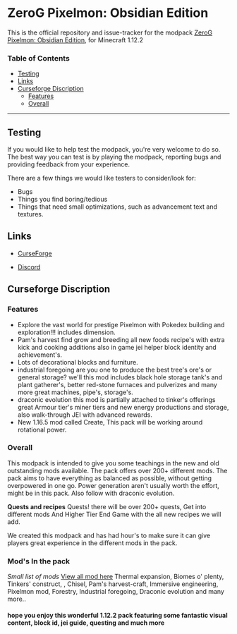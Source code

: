 # ZeroG Pixelmon: Obsidian Edition

This is the official repository and issue-tracker for the modpack [ZeroG Pixelmon: Obsidian Edition](https://www.curseforge.com/minecraft/modpacks/zerog-pixlemon-obsidian-edition), for Minecraft 1.12.2

### Table of Contents

-   [Testing](#testing)
-   [Links](#links)
-   [Curseforge Discription](#Curseforge-Discription)
    - [Features](#Features)
    - [Overall](#Overall)

<hr></hr>

## Testing

If you would like to help test the modpack, you're very welcome to do so.
The best way you can test is by playing the modpack, reporting bugs and providing feedback from your experience.

There are a few things we would like testers to consider/look for:

-   Bugs
-   Things you find boring/tedious
-   Things that need small optimizations, such as advancement text and textures.

## Links

-   [CurseForge](https://www.curseforge.com/minecraft/modpacks/zerog-pixlemon-obsidian-edition)

-   [Discord](https://discord.gg/aaXAX9z)


## Curseforge Discription


### Features
 
- Explore the vast world for prestige Pixelmon with Pokedex building and exploration!!! includes dimension.
- Pam's harvest find grow and breeding all new foods recipe's with extra kick and cooking additions also in game jei helper block identity and achievement's.
- Lots of decorational blocks and furniture.
- industrial foregoing are you one to produce the best tree's ore's or general storage? we'll this mod includes black hole storage tank's and plant gatherer's, better red-stone furnaces and pulverizes and many more great machines, pipe's, storage's.
- draconic evolution this mod is partially attached to tinker's offerings great Armour tier's miner tiers and new energy productions and storage, also walk-through JEI with advanced rewards.
- New 1.16.5 mod called Create, This pack will be working around rotational power.
 
### Overall
 
This modpack is intended to give you some teachings in the new and old outstanding mods available.
The pack offers over 200+ different mods.
The pack aims to have everything as balanced as possible, without getting overpowered in one go.
Power generation aren't usually worth the effort, might be in this pack. Also follow with draconic evolution.

**Quests and recipes**
Quests! there will be over 200+ quests, Get into different mods And Higher Tier End Game with the all new recipes we will add.

We created this modpack and has had hour's to make sure it can give players great experience in the different mods in the pack.

### Mod's In the pack
*Small list of mods* [View all mod here](https://github.com/ZeroG-Network/ZeroG-Pixelmon-Obsidian-Edition/tree/main/Changelogs/Changelogs-Modlist)
Thermal expansion,
Biomes o' plenty,
Tinkers' construct, ,
Chisel,
Pam's harvest-craft,
Immersive engineering,
Pixelmon mod,
Forestry,
Industrial foregoing,
Draconic evolution and many more..


#### hope you enjoy this wonderful 1.12.2 pack featuring some fantastic visual content, block id, jei guide, questing and much more
